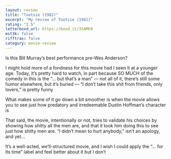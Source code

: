 ```yaml
---
layout: review
title: "Tootsie (1982)"
excerpt: "My review of Tootsie (1982)"
rating: "2.5"
letterboxd_url: https://boxd.it/3SAMb9
mst3k: false
rifftrax: false
category: movie-review
---
```


Is this Bill Murray’s best performance pre-Wes Anderson?

I might hold more of a fondness for this movie had I seen it at a younger age. Today, it’s pretty hard to watch, in part because SO MUCH of the comedy in this is the “… but that’s a man” — not all of it, there’s still some humor elsewhere, but it’s buried — “I don’t take this shit from friends, only lovers,” is pretty funny

What makes some of it go down a bit smoother is when the movie allows you to see just how predatory and irredeemable Dustin Hoffman’s character is

That said, the movie, intentionally or not, tries to validate his choices by showing how shitty all the men are, and that it took him doing this to see just how shitty men are. “I didn’t mean to hurt anybody,” isn’t an apology, and yet…

It’s a well-acted, we’ll-structured movie, and I wish I could apply the “… for its time” label and feel better about it but I don’t
